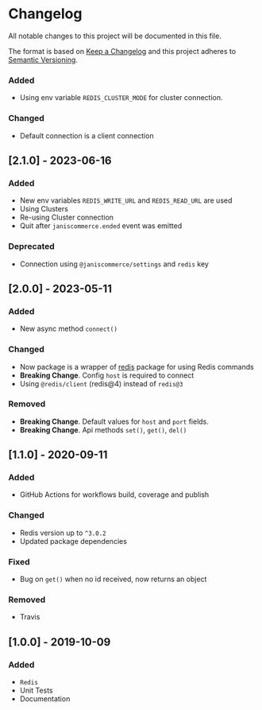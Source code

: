# Changelog

All notable changes to this project will be documented in this file.

The format is based on [Keep a Changelog](http://keepachangelog.com/en/1.0.0/)
and this project adheres to [Semantic Versioning](http://semver.org/spec/v2.0.0.html).


### Added
- Using env variable `REDIS_CLUSTER_MODE` for cluster connection.

### Changed
- Default connection is a client connection

## [2.1.0] - 2023-06-16
### Added
- New env variables `REDIS_WRITE_URL` and `REDIS_READ_URL` are used
- Using Clusters
- Re-using Cluster connection
- Quit after `janiscommerce.ended` event was emitted

### Deprecated
- Connection using `@janiscommerce/settings` and `redis` key

## [2.0.0] - 2023-05-11
### Added
- New async method `connect()`

### Changed
- Now package is a wrapper of [redis](https://www.npmjs.com/package/redis) package for using Redis commands
- **Breaking Change**. Config `host` is required to connect
- Using `@redis/client` (redis@4) instead of `redis@3`

### Removed
- **Breaking Change**. Default values for `host` and `port` fields.
- **Breaking Change**. Api methods `set()`, `get()`, `del()`

## [1.1.0] - 2020-09-11
### Added
- GitHub Actions for workflows build, coverage and publish

### Changed
- Redis version up to `^3.0.2`
- Updated package dependencies

### Fixed
- Bug on `get()` when no id received, now returns an object

### Removed
- Travis

## [1.0.0] - 2019-10-09
### Added
- `Redis`
- Unit Tests
- Documentation